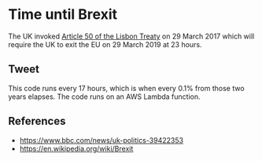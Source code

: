 Time until Brexit
=================
The UK invoked [Article 50 of the Lisbon Treaty](https://en.wikipedia.org/wiki/Withdrawal_from_the_European_Union) on 29 March 2017 which will require the UK to exit the EU on 29 March 2019 at 23 hours.

Tweet
-----
This code runs every 17 hours, which is when every 0.1% from those two years elapses. The code runs on an AWS Lambda function.

References
----------
* https://www.bbc.com/news/uk-politics-39422353
* https://en.wikipedia.org/wiki/Brexit

